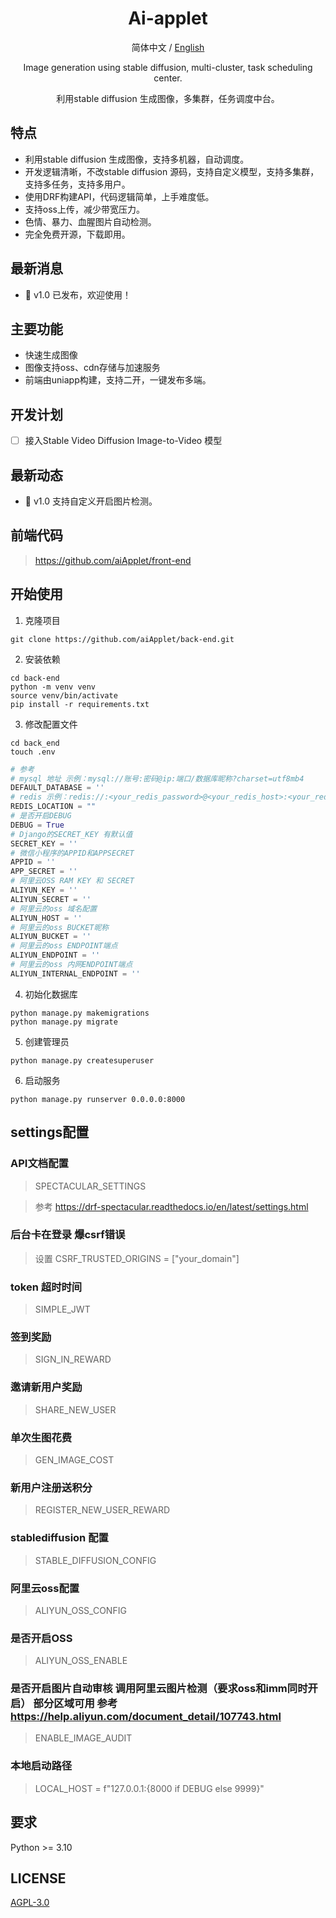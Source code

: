 <div align="center">

<h1 align="center">Ai-applet</h1>

简体中文 / [English](./README_EN.md)

Image generation using stable diffusion, multi-cluster, task scheduling center.

利用stable diffusion 生成图像，多集群，任务调度中台。

</div>

## 特点

- 利用stable diffusion 生成图像，支持多机器，自动调度。
- 开发逻辑清晰，不改stable diffusion 源码，支持自定义模型，支持多集群，支持多任务，支持多用户。
- 使用DRF构建API，代码逻辑简单，上手难度低。
- 支持oss上传，减少带宽压力。
- 色情、暴力、血腥图片自动检测。
- 完全免费开源，下载即用。

## 最新消息

- 🚀 v1.0 已发布，欢迎使用！

## 主要功能

- 快速生成图像
- 图像支持oss、cdn存储与加速服务
- 前端由uniapp构建，支持二开，一键发布多端。

## 开发计划

- [ ] 接入Stable Video Diffusion Image-to-Video 模型

## 最新动态

- 🚀 v1.0 支持自定义开启图片检测。

## 前端代码

> https://github.com/aiApplet/front-end

## 开始使用

1. 克隆项目

```shell
git clone https://github.com/aiApplet/back-end.git
```

2. 安装依赖

```shell
cd back-end
python -m venv venv
source venv/bin/activate
pip install -r requirements.txt
```

3. 修改配置文件

```shell
cd back_end
touch .env
```

```python
# 参考
# mysql 地址 示例：mysql://账号:密码@ip:端口/数据库昵称?charset=utf8mb4
DEFAULT_DATABASE = ''
# redis 示例：redis://:<your_redis_password>@<your_redis_host>:<your_redis_port>/<your_redis_db>  例：redis://127.0.0.1:6379/1
REDIS_LOCATION = ""
# 是否开启DEBUG
DEBUG = True
# Django的SECRET_KEY 有默认值
SECRET_KEY = ''
# 微信小程序的APPID和APPSECRET
APPID = ''
APP_SECRET = ''
# 阿里云OSS RAM KEY 和 SECRET
ALIYUN_KEY = ''
ALIYUN_SECRET = ''
# 阿里云的oss 域名配置
ALIYUN_HOST = ''
# 阿里云的oss BUCKET昵称
ALIYUN_BUCKET = ''
# 阿里云的oss ENDPOINT端点
ALIYUN_ENDPOINT = ''
# 阿里云的oss 内网ENDPOINT端点
ALIYUN_INTERNAL_ENDPOINT = ''
```

4. 初始化数据库

```shell
python manage.py makemigrations
python manage.py migrate
```

5. 创建管理员

```shell
python manage.py createsuperuser
```

6. 启动服务

```shell
python manage.py runserver 0.0.0.0:8000
```

## settings配置

### API文档配置

> SPECTACULAR_SETTINGS

> 参考 https://drf-spectacular.readthedocs.io/en/latest/settings.html

### 后台卡在登录 爆csrf错误

> 设置 CSRF_TRUSTED_ORIGINS = ["your_domain"]

### token 超时时间

> SIMPLE_JWT

### 签到奖励

> SIGN_IN_REWARD

### 邀请新用户奖励

> SHARE_NEW_USER

### 单次生图花费

> GEN_IMAGE_COST

### 新用户注册送积分

> REGISTER_NEW_USER_REWARD

### stablediffusion 配置

> STABLE_DIFFUSION_CONFIG

### 阿里云oss配置

> ALIYUN_OSS_CONFIG

### 是否开启OSS

> ALIYUN_OSS_ENABLE

### 是否开启图片自动审核 调用阿里云图片检测（要求oss和imm同时开启） 部分区域可用 参考 https://help.aliyun.com/document_detail/107743.html

> ENABLE_IMAGE_AUDIT

### 本地启动路径

> LOCAL_HOST = f"127.0.0.1:{8000 if DEBUG else 9999}"

## 要求

Python >= 3.10

## LICENSE

[AGPL-3.0](https://www.gnu.org/licenses/agpl-3.0.html)